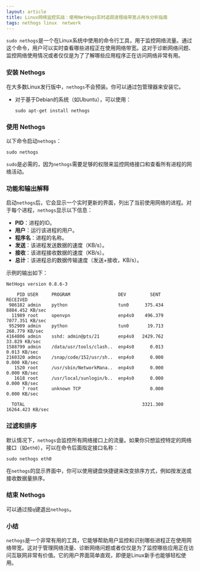 ```yaml
---
layout: article
title: Linux网络监控实战：使用NetHogs实时追踪进程级带宽占用与分析指南
tags: nethogs linux  network
---
```



`sudo nethogs`是一个在Linux系统中使用的命令行工具，用于监控网络流量。通过这个命令，用户可以实时查看哪些进程正在使用网络带宽。这对于诊断网络问题、监控网络使用情况或者仅仅是为了了解哪些应用程序正在访问网络非常有用。

### 安装 Nethogs

在大多数Linux发行版中，`nethogs`不会预装。你可以通过包管理器来安装它。

- 对于基于Debian的系统（如Ubuntu），可以使用：
  ```
  sudo apt-get install nethogs
  ```

### 使用 Nethogs

以下命令启动`nethogs`：

```
sudo nethogs
```

`sudo`是必需的，因为`nethogs`需要足够的权限来监控网络接口和查看所有进程的网络活动。

### 功能和输出解释

启动`nethogs`后，它会显示一个实时更新的界面，列出了当前使用网络的进程。对于每个进程，`nethogs`显示以下信息：

- **PID**：进程的ID。
- **用户**：运行该进程的用户。
- **程序名**：进程的名称。
- **发送**：该进程发送数据的速度（KB/s）。
- **接收**：该进程接收数据的速度（KB/s）。
- **总计**：该进程总的数据传输速度（发送+接收，KB/s）。

示例的输出如下：
```
NetHogs version 0.8.6-3

    PID USER     PROGRAM                  DEV         SENT      RECEIVED      
 986182 admin    python                   tun0      375.434    8884.452 KB/sec
  11989 root     openvpn                  enp4s0    496.379    7077.351 KB/sec
 952909 admin    python                   tun0       19.713     268.779 KB/sec
4164806 admin    sshd: admin@pts/21       enp4s0   2429.762      33.829 KB/sec
1588799 admin    /data/usr/tools/clash..  enp4s0      0.013       0.013 KB/sec
2160320 admin    /snap/code/152/usr/sh..  enp4s0      0.000       0.000 KB/sec
   1520 root     /usr/sbin/NetworkMana..  enp4s0      0.000       0.000 KB/sec
   1618 root     /usr/local/sunlogin/b..  enp4s0      0.000       0.000 KB/sec
      ? root     unknown TCP                          0.000       0.000 KB/sec

  TOTAL                                            3321.300   16264.423 KB/sec
```


### 过滤和排序

默认情况下，`nethogs`会监控所有网络接口上的流量。如果你只想监控特定的网络接口（如`eth0`），可以在命令后面指定接口名称：

```
sudo nethogs eth0
```

在`nethogs`的显示界面中，你可以使用键盘快捷键来改变排序方式，例如按发送或接收数据量排序。

### 结束 Nethogs

可以通过按`q`键退出`nethogs`。




### 小结

`nethogs`是一个非常有用的工具，它能够帮助用户监控和识别哪些进程正在使用网络带宽。这对于管理网络流量、诊断网络问题或者仅仅是为了监控哪些应用正在访问互联网非常有价值。它的用户界面简单直观，即便是Linux新手也能够轻松使用。
